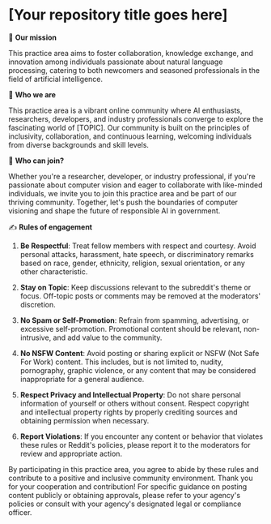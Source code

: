 # [Your repository title goes here]

:seedling: **Our mission**

This practice area aims to foster collaboration, knowledge exchange, and innovation among individuals passionate about natural language processing, catering to both newcomers and seasoned professionals in the field of artificial intelligence.

:cherry_blossom: **Who we are**

This practice area is a vibrant online community where AI enthusiasts, researchers, developers, and industry professionals converge to explore the fascinating world of [TOPIC]. Our community is built on the principles of inclusivity, collaboration, and continuous learning, welcoming individuals from diverse backgrounds and skill levels.

:busts_in_silhouette: **Who can join?**

Whether you're a researcher, developer, or industry professional, if you're passionate about computer vision and eager to collaborate with like-minded individuals, we invite you to join this practice area and be part of our thriving community. Together, let's push the boundaries of computer visioning and shape the future of responsible AI in government.

:writing_hand: **Rules of engagement**

1) **Be Respectful**: Treat fellow members with respect and courtesy. Avoid personal attacks, harassment, hate speech, or discriminatory remarks based on race, gender, ethnicity, religion, sexual orientation, or any other characteristic.

2) **Stay on Topic**: Keep discussions relevant to the subreddit's theme or focus. Off-topic posts or comments may be removed at the moderators' discretion.

3) **No Spam or Self-Promotion**: Refrain from spamming, advertising, or excessive self-promotion. Promotional content should be relevant, non-intrusive, and add value to the community.

4) **No NSFW Content**: Avoid posting or sharing explicit or NSFW (Not Safe For Work) content. This includes, but is not limited to, nudity, pornography, graphic violence, or any content that may be considered inappropriate for a general audience.

5) **Respect Privacy and Intellectual Property**: Do not share personal information of yourself or others without consent. Respect copyright and intellectual property rights by properly crediting sources and obtaining permission when necessary.

6) **Report Violations**: If you encounter any content or behavior that violates these rules or Reddit's policies, please report it to the moderators for review and appropriate action.

By participating in this practice area, you agree to abide by these rules and contribute to a positive and inclusive community environment. Thank you for your cooperation and contribution! For specific guidance on posting content publicly or obtaining approvals, please refer to your agency's policies or consult with your agency's designated legal or compliance officer.
